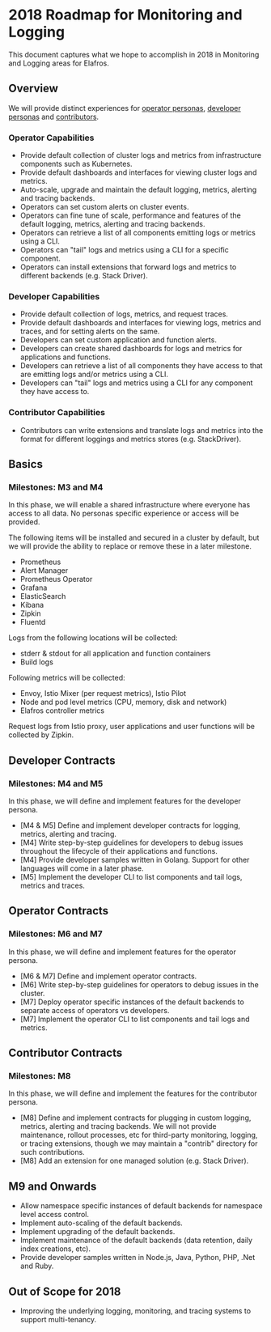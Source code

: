 # 2018 Roadmap for Monitoring and Logging

This document captures what we hope to accomplish in 2018 in Monitoring and Logging areas for Elafros. 

## Overview
We will provide distinct experiences for [operator personas](../product/personas.md#operator-personas), 
[developer personas](../product/personas.md#developer-personas) and [contributors](../product/personas.md#contributors).

### Operator Capabilities
* Provide default collection of cluster logs and metrics from infrastructure components such as Kubernetes.
* Provide default dashboards and interfaces for viewing cluster logs and metrics.
* Auto-scale, upgrade and maintain the default logging, metrics, alerting and tracing backends.
* Operators can set custom alerts on cluster events.
* Operators can fine tune of scale, performance and features of the default logging, metrics, alerting and tracing backends.
* Operators can retrieve a list of all components emitting logs or metrics using a CLI.
* Operators can "tail" logs and metrics using a CLI for a specific component.
* Operators can install extensions that forward logs and metrics to different backends (e.g. Stack Driver).

### Developer Capabilities
* Provide default collection of logs, metrics, and request traces.
* Provide default dashboards and interfaces for viewing logs, metrics and traces, and for setting alerts on the same.
* Developers can set custom application and function alerts.
* Developers can create shared dashboards for logs and metrics for applications and functions.
* Developers can retrieve a list of all components they have access to that are emitting logs and/or metrics using a CLI.
* Developers can "tail" logs and metrics using a CLI for any component they have access to.

### Contributor Capabilities
* Contributors can write extensions and translate logs and metrics into the format 
for different loggings and metrics stores (e.g. StackDriver).

## Basics
### Milestones: M3 and M4
In this phase, we will enable a shared infrastructure where everyone has access to all data. 
No personas specific experience or access will be provided.

The following items will be installed and secured in a cluster by default, 
but we will provide the ability to replace or remove these in a later milestone.
* Prometheus
* Alert Manager
* Prometheus Operator
* Grafana
* ElasticSearch
* Kibana
* Zipkin
* Fluentd

Logs from the following locations will be collected:
* stderr & stdout for all application and function containers
* Build logs

Following metrics will be collected:
* Envoy, Istio Mixer (per request metrics), Istio Pilot
* Node and pod level metrics (CPU, memory, disk and network)
* Elafros controller metrics

Request logs from Istio proxy, user applications and user functions will be collected by Zipkin.

## Developer Contracts
### Milestones: M4 and M5
In this phase, we will define and implement features for the developer persona.
* [M4 & M5] Define and implement developer contracts for logging, metrics, alerting and tracing.
* [M4] Write step-by-step guidelines for developers to debug issues throughout the lifecycle of their applications and functions.
* [M4] Provide developer samples written in Golang. Support for other languages will come in a later phase.
* [M5] Implement the developer CLI to list components and tail logs, metrics and traces.

## Operator Contracts
### Milestones: M6 and M7
In this phase, we will define and implement features for the operator persona.
* [M6 & M7] Define and implement operator contracts.
* [M6] Write step-by-step guidelines for operators to debug issues in the cluster.
* [M7] Deploy operator specific instances of the default backends to separate access of operators vs developers.
* [M7] Implement the operator CLI to list components and tail logs and metrics.

## Contributor Contracts
### Milestones: M8
In this phase, we will define and implement the features for the contributor persona.
* [M8] Define and implement contracts for plugging in custom logging, metrics, alerting and tracing backends. 
We will not provide maintenance, rollout processes, etc for third-party monitoring, logging, or tracing extensions, 
though we may maintain a "contrib" directory for such contributions.
* [M8] Add an extension for one managed solution (e.g. Stack Driver).

## M9 and Onwards
* Allow namespace specific instances of default backends for namespace level access control.
* Implement auto-scaling of the default backends.
* Implement upgrading of the default backends.
* Implement maintenance of the default backends (data retention, daily index creations, etc).
* Provide developer samples written in Node.js, Java, Python, PHP, .Net and Ruby.

## Out of Scope for 2018
* Improving the underlying logging, monitoring, and tracing systems to support multi-tenancy.
